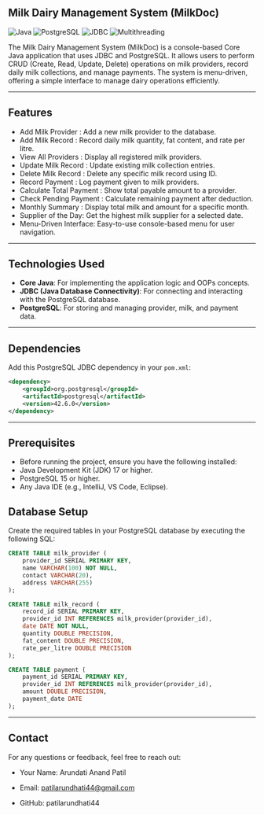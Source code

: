 
## Milk Dairy Management System (MilkDoc)

![Java](https://img.shields.io/badge/Java-17-blue)
![PostgreSQL](https://img.shields.io/badge/PostgreSQL-15-green)
![JDBC](https://img.shields.io/badge/JDBC-4.2-orange)
![Multithreading](https://img.shields.io/badge/Multithreading-Enabled-purple)

The Milk Dairy Management System (MilkDoc) is a console-based Core Java application that uses JDBC and PostgreSQL. 
It allows users to perform CRUD (Create, Read, Update, Delete) operations on milk providers, record daily milk collections, and manage payments. 
The system is menu-driven, offering a simple interface to manage dairy operations efficiently.

---


## Features

- Add Milk Provider     :    Add a new milk provider to the database.
- Add Milk Record   :    Record daily milk quantity, fat content, and rate per litre.
- View All Providers :    Display all registered milk providers.
- Update Milk Record :    Update existing milk collection entries.
- Delete Milk Record :    Delete any specific milk record using ID.
- Record Payment     :    Log payment given to milk providers.
- Calculate Total Payment    :    Show total payable amount to a provider.
- Check Pending Payment :    Calculate remaining payment after deduction.
- Monthly Summary   :    Display total milk and amount for a specific month.
- Supplier of the Day:    Get the highest milk supplier for a selected date.
- Menu-Driven Interface:    Easy-to-use console-based menu for user navigation.

---

## Technologies Used

- **Core Java**: For implementing the application logic and OOPs concepts.
- **JDBC (Java Database Connectivity)**: For connecting and interacting with the PostgreSQL database.
- **PostgreSQL**: For storing and managing provider, milk, and payment data.
---


## Dependencies

Add this PostgreSQL JDBC dependency in your `pom.xml`:

```xml
<dependency>
    <groupId>org.postgresql</groupId>
    <artifactId>postgresql</artifactId>
    <version>42.6.0</version>
</dependency>
```
---

## Prerequisites

- Before running the project, ensure you have the following installed:
- Java Development Kit (JDK) 17 or higher.
- PostgreSQL 15 or higher.
- Any Java IDE (e.g., IntelliJ, VS Code, Eclipse).

## Database Setup

Create the required tables in your PostgreSQL database by executing the following SQL:

```sql
CREATE TABLE milk_provider (
    provider_id SERIAL PRIMARY KEY,
    name VARCHAR(100) NOT NULL,
    contact VARCHAR(20),
    address VARCHAR(255)
);

CREATE TABLE milk_record (
    record_id SERIAL PRIMARY KEY,
    provider_id INT REFERENCES milk_provider(provider_id),
    date DATE NOT NULL,
    quantity DOUBLE PRECISION,
    fat_content DOUBLE PRECISION,
    rate_per_litre DOUBLE PRECISION
);

CREATE TABLE payment (
    payment_id SERIAL PRIMARY KEY,
    provider_id INT REFERENCES milk_provider(provider_id),
    amount DOUBLE PRECISION,
    payment_date DATE
);
```
---

## Contact
For any questions or feedback, feel free to reach out:

- Your Name: Arundati Anand Patil

- Email: patilarundhati44@gmail.com

- GitHub: patilarundhati44
